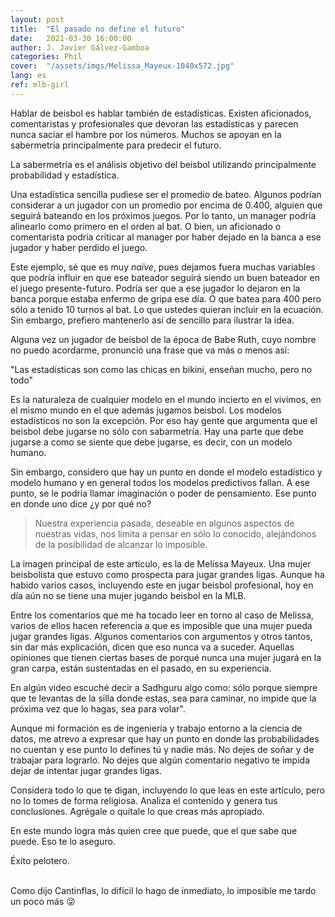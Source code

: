 ```yaml
---
layout: post
title:  "El pasado no define el futuro"
date:   2021-03-30 16:00:00
author: J. Javier Gálvez-Gamboa
categories: Phil
cover:  "/assets/imgs/Melissa_Mayeux-1040x572.jpg"
lang: es
ref: mlb-girl
---
```


Hablar de beisbol es hablar también de estadísticas. Existen aficionados, comentaristas y profesionales que devoran las estadísticas y parecen nunca saciar el hambre por los números. Muchos se apoyan en la sabermetría principalmente para predecir el futuro. 

La sabermetría es el análisis objetivo del beisbol utilizando principalmente probabilidad y estadística. 

Una estadística sencilla pudiese ser el promedio de bateo. Algunos podrían considerar a un jugador con un promedio por encima de 0.400, alguien que seguirá bateando en los próximos juegos. Por lo tanto, un manager podría alinearlo como primero en el orden al bat. O bien, un aficionado o comentarista podría criticar al manager por haber dejado en la banca a ese jugador y haber perdido el juego. 

Este ejemplo, sé que es muy *naïve*, pues dejamos fuera muchas variables que podría influir en que ese bateador seguirá siendo un buen bateador en el juego presente-futuro. Podría ser que a ese jugador lo dejaron en la banca porque estaba enfermo de gripa ese día. O que batea para 400 pero sólo a tenido 10 turnos al bat. Lo que ustedes quieran incluir en la ecuación. Sin embargo, prefiero mantenerlo así de sencillo para ilustrar la idea. 

Alguna vez un jugador de beisbol de la época de Babe Ruth, cuyo nombre no puedo acordarme, pronunció una frase que va más o menos así: 

"Las estadísticas son como las chicas en bikini, enseñan mucho, pero no todo"

Es la naturaleza de cualquier modelo en el mundo incierto en el vivimos, en el mismo mundo en el que además jugamos beisbol. Los modelos estadísticos no son la excepción. Por eso hay gente que argumenta que el beisbol debe jugarse no sólo con sabarmetría. Hay una parte que debe jugarse a como se siente que debe jugarse, es decir, con un modelo humano. 

Sin embargo, considero que hay un punto en donde el modelo estadístico y modelo humano y en general todos los modelos predictivos fallan. A ese punto, se le podría llamar imaginación o poder de pensamiento. Ese punto en donde uno dice ¿y por qué no? 

> Nuestra experiencia pasada, deseable en algunos aspectos de nuestras vidas, nos limita a pensar en sólo lo conocido, alejándonos de la posibilidad de alcanzar lo imposible. 

La imagen principal de este artículo, es la de Melissa Mayeux. Una mujer beisbolista que estuvo como prospecta para jugar grandes ligas. Aunque ha habido varios casos, incluyendo este en jugar beisbol profesional, hoy en día aún no se tiene una mujer jugando beisbol en la MLB. 

Entre los comentarios que me ha tocado leer en torno al caso de Melissa, varios de ellos hacen referencia a que es imposible que una mujer pueda jugar grandes ligas. Algunos comentarios con argumentos y otros tantos, sin dar más explicación, dicen que eso nunca va a suceder. Aquellas opiniones que tienen ciertas bases de porqué nunca una mujer jugará en la gran carpa, están sustentadas en el pasado, en su experiencia. 

En algún video escuché decir a Sadhguru algo como: sólo porque siempre que te levantas de la silla donde estas, sea para caminar, no impide que la próxima vez que lo hagas, sea para volar".

Aunque mi formación es de ingeniería y trabajo entorno a la ciencia de datos, me atrevo a expresar que hay un punto en donde las probabilidades no cuentan y ese punto lo defines tú y nadie más. No dejes de soñar y de trabajar para lograrlo. No dejes que algún comentario negativo te impida dejar de intentar jugar grandes ligas. 

Considera todo lo que te digan, incluyendo lo que leas en este artículo, pero no lo tomes de forma religiosa. Analiza el contenido y genera tus conclusiones. Agrégale o quítale lo que creas más apropiado. 

En este mundo logra más quien cree que puede, que el que sabe que puede. Eso te lo aseguro. 

Éxito pelotero. 

<br/> 
Como dijo Cantinflas, lo difícil lo hago de inmediato, lo imposible me tardo un poco más 😜


